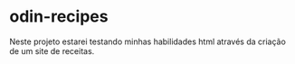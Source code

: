 # odin-recipes
Neste projeto estarei testando minhas habilidades html através da criação de um site de receitas.
